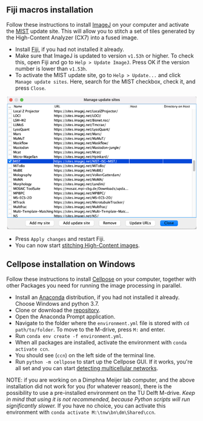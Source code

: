 ## Fiji macros installation

Follow these instructions to install [ImageJ](https://imagej.nih.gov/ij/) on your computer and activate the [MIST](https://pages.nist.gov/MIST/) update site. This will allow you to stitch a set of tiles generated by the High-Content Analyzer (CX7) into a fused image.  

- Install [Fiji](https://imagej.net/Fiji), if you had not installed it already.
- Make sure that ImageJ is updated to version ```v1.53h``` or higher. To check this, open Fiji and go to ```Help > Update ImageJ```. Press OK if the version number is lower than ```v1.53h```.
- To activate the MIST update site, go to ```Help > Update...``` and click ```Manage update sites```. Here, search for the MIST checkbox, check it, and press ```Close```.

<p align="center">
  <img width="500" height="350" src="./assets/img/activateMIST.png")>
</p>

- Press ```Apply changes``` and restart Fiji.
- You can now start [stitching High-Content images](stitching.md).


## Cellpose installation on Windows

Follow these instructions to install [Cellpose](https://www.cellpose.org/) on your computer, together with other Packages you need for running the image processing in parallel. 

- Install an [Anaconda](https://www.anaconda.com/products/individual) distribution, if you had not installed it already. Choose Windows and python 3.7.
- Clone or download the [repository](https://github.com/lukasvandenheuvel/CellContactNetwork).
- Open the Anaconda Prompt application.
- Navigate to the folder where the ```environment.yml``` file is stored with ```cd path/to/folder```. To move to the M-drive, press ```M:``` and enter.
- Run ```conda env create -f environment.yml```.
- When all packages are installed, activate the environment with ```conda activate ccn```.
- You should see (```ccn```) on the left side of the terminal line.
- Run ```python -m cellpose``` to start up the Cellpose GUI. If it works, you're all set and you can start [detecting multicellular networks](network_detection.md).

NOTE: if you are working on a Dimphna Meijer lab computer, and the above installation did not work for you (for whatever reason), there is the possibility to use a pre-installed environment on the TU Delft M-drive. *Keep in mind that using it is not recommended, because Python scripts will run significantly slower.* If you have no choice, you can activate this environment with ```conda activate M:\tnw\bn\dm\Shared\ccn```.
